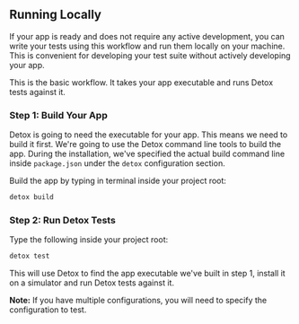 ## Running Locally

If your app is ready and does not require any active development, you can write your tests using this workflow and run them locally on your machine. This is convenient for developing your test suite without actively developing your app.

This is the basic workflow. It takes your app executable and runs Detox tests against it.

### Step 1: Build Your App

Detox is going to need the executable for your app. This means we need to build it first. We're going to use the Detox command line tools to build the app. During the installation, we've specified the actual build command line inside `package.json` under the `detox` configuration section.

Build the app by typing in terminal inside your project root:

```sh
detox build
```

### Step 2: Run Detox Tests

Type the following inside your project root:

```sh
detox test
```

This will use Detox to find the app executable we've built in step 1, install it on a simulator and run Detox tests against it.

**Note:** If you have multiple configurations, you will need to specify the configuration to test.
